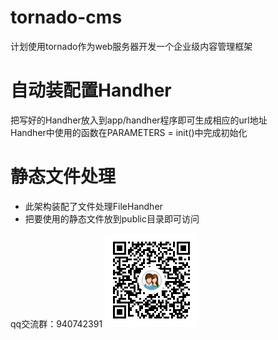 # tornado-cms
计划使用tornado作为web服务器开发一个企业级内容管理框架

# 自动装配置Handher
把写好的Handher放入到app/handher程序即可生成相应的url地址<br/>
Handher中使用的函数在PARAMETERS = init()中完成初始化

# 静态文件处理
* 此架构装配了文件处理FileHandher
* 把要使用的静态文件放到public目录即可访问

qq交流群：940742391
![交流群](https://github.com/oywbgit/tornado-cms/blob/master/doc/%E4%BA%A4%E6%B5%81%E7%BE%A4/1550562147812.png)